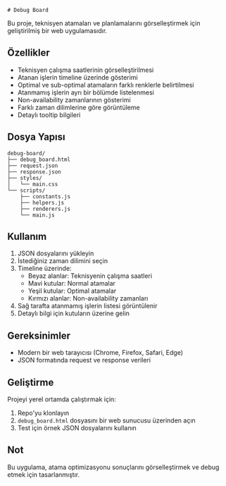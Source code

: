     # Debug Board

Bu proje, teknisyen atamaları ve planlamalarını görselleştirmek için geliştirilmiş bir web uygulamasıdır.

## Özellikler

- Teknisyen çalışma saatlerinin görselleştirilmesi
- Atanan işlerin timeline üzerinde gösterimi
- Optimal ve sub-optimal atamaların farklı renklerle belirtilmesi
- Atanmamış işlerin ayrı bir bölümde listelenmesi
- Non-availability zamanlarının gösterimi
- Farklı zaman dilimlerine göre görüntüleme
- Detaylı tooltip bilgileri

## Dosya Yapısı

```
debug-board/
├── debug_board.html
├── request.json
├── response.json
├── styles/
│   └── main.css
└── scripts/
    ├── constants.js
    ├── helpers.js
    ├── renderers.js
    └── main.js
```

## Kullanım

1. JSON dosyalarını yükleyin
2. İstediğiniz zaman dilimini seçin
3. Timeline üzerinde:
   - Beyaz alanlar: Teknisyenin çalışma saatleri
   - Mavi kutular: Normal atamalar
   - Yeşil kutular: Optimal atamalar
   - Kırmızı alanlar: Non-availability zamanları
4. Sağ tarafta atanmamış işlerin listesi görüntülenir
5. Detaylı bilgi için kutuların üzerine gelin

## Gereksinimler

- Modern bir web tarayıcısı (Chrome, Firefox, Safari, Edge)
- JSON formatında request ve response verileri

## Geliştirme

Projeyi yerel ortamda çalıştırmak için:

1. Repo'yu klonlayın
2. `debug_board.html` dosyasını bir web sunucusu üzerinden açın
3. Test için örnek JSON dosyalarını kullanın

## Not

Bu uygulama, atama optimizasyonu sonuçlarını görselleştirmek ve debug etmek için tasarlanmıştır.
